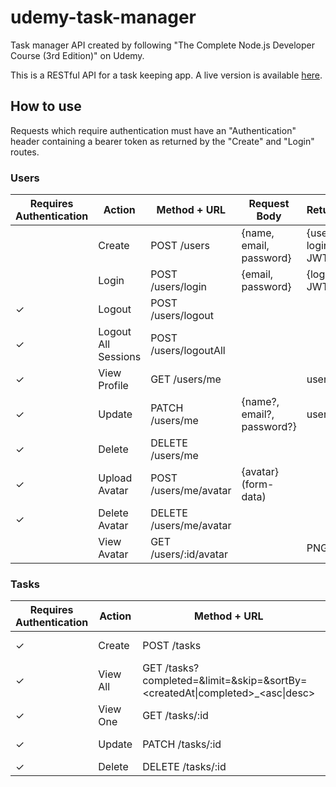 # udemy-task-manager
Task manager API created by following "The Complete Node.js Developer Course (3rd Edition)" on Udemy.

This is a RESTful API for a task keeping app. A live version is available [here](https://nroboto-task-manager.herokuapp.com/).

## How to use
Requests which require authentication must have an "Authentication" header containing a bearer token as returned by the "Create" and "Login" routes.
### Users
| Requires Authentication | Action | Method + URL | Request Body | Returns |
|---|---|---|---|---|
|   | Create | POST /users | {name, email, password} | {user, login JWT} |
|   | Login | POST /users/login | {email, password} | {login JWT} |
| ✓ | Logout | POST /users/logout | | |
| ✓ | Logout All Sessions | POST /users/logoutAll | | |
| ✓ | View Profile | GET /users/me | | user |
| ✓ | Update | PATCH /users/me | {name?, email?, password?} | user |
| ✓ | Delete | DELETE /users/me | | |
| ✓ | Upload Avatar | POST /users/me/avatar | {avatar} (form-data) | |
| ✓ | Delete Avatar | DELETE /users/me/avatar | | |
|   | View Avatar | GET /users/:id/avatar | | PNG |

### Tasks
| Requires Authentication | Action | Method + URL | Request Body | Returns |
|---|---|---|---|---|
| ✓ | Create | POST /tasks | {description, completed?} | task |
| ✓ | View All | GET /tasks?completed=<boolean>&limit=<int>&skip=<int>&sortBy=<createdAt\|completed>_<asc\|desc> | | [task] |
| ✓ | View One | GET /tasks/:id | | task |
| ✓ | Update | PATCH /tasks/:id | {description?, completed?} | task |
| ✓ | Delete | DELETE /tasks/:id | | |
